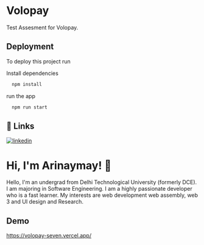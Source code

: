 
# Volopay

Test Assesment for Volopay.




## Deployment

To deploy this project run

Install dependencies
```bash
  npm install
```
run the app
```bash
  npm run start
```

## 🔗 Links
[![linkedin](https://img.shields.io/badge/linkedin-0A66C2?style=for-the-badge&logo=linkedin&logoColor=white)](https://www.linkedin.com/in/arinaymay/)



# Hi, I'm Arinaymay! 👋

Hello,
I'm an undergrad from Delhi Technological University (formerly DCE). I am majoring in Software Engineering. I am a highly passionate developer who is a fast learner. My interests are web development web assembly, web 3 and UI design and Research.
## Demo

https://volopay-seven.vercel.app/


 
